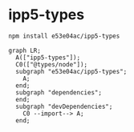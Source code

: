 # ipp5-types

~~~~~ sh
npm install e53e04ac/ipp5-types
~~~~~

~~~~~ mermaid
graph LR;
  A(["ipp5-types"]);
  C0(["@types/node"]);
  subgraph "e53e04ac/ipp5-types";
    A;
  end;
  subgraph "dependencies";
  end;
  subgraph "devDependencies";
    C0 --import--> A;
  end;
~~~~~
